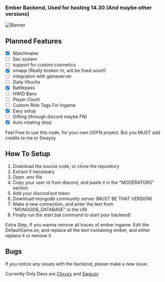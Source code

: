 ### Ember Backend, Used for hosting 14.30 (And maybe other versions)

![Banner](https://media.discordapp.net/attachments/1304623382347644958/1307606335415910441/1162-1920x1080-desktop-1080p-fortnite-wallpaper-photo1.png?ex=673aeacc&is=6739994c&hm=f6393fa84c343f55e7c8fe7c6902c2d0ab9a961ab274bc2f4a6aee6b712a4561&=&format=webp&quality=lossless&width=1332&height=749)

## Planned Features

- [X] Matchmaker
- [ ] Sac system
- [ ] support for custom cosmetics
- [X] xmapp (Really broken rn, will be fixed soon!)
- [ ] integration with gameserver
- [ ] Daily Vbucks
- [X] Battlepass
- [ ] HWID Bans
- [ ] Player Count
- [ ] Custom Role Tags For Ingame
- [X] Easy setup
- [ ] Gifting (through discord maybe FN)
- [x] Auto rotating shop

Feel Free to use this code, for your own OGFN project.
But you MUST add credits to me or Swayzy


## How To Setup

1. Download the source code, or clone the repository
2. Extract if necessary
3. Open .env file
4. Copy your user id from discord, and paste it in the "MODERATORS" section
5. Add your discord bot token
6. Download mongodb community server (MUST BE THAT VERSION)
7. Make a new connection, and enter the text from "MONGODB_DATABASE" in the URI
8. Finally run the start.bat command to start your backend!

Extra Step,
If you wanna remove all traces of ember ingame. Edit the DefaultGame.ini, and replace all the text containing ember, and either replace it or remove it

## Bugs

If you notice any issues with the backend, please make a new issue.


Currently Only Devs are [Clixxzy](https://github.com/Clixxzydev) and [Swayzy](https://github.com/SwayzyFN)
